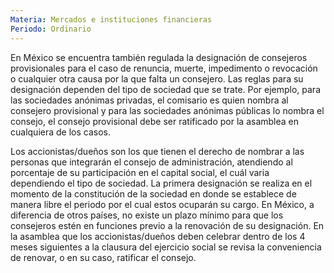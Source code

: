 ```yaml
---
Materia: Mercados e instituciones financieras
Periodo: Ordinario
---
```

En México se encuentra también regulada la designación de consejeros provisionales para el caso de renuncia, muerte, impedimento o revocación o cualquier otra causa por la que falta un consejero. Las reglas para su designación dependen del tipo de sociedad que se trate. Por ejemplo, para las sociedades anónimas privadas, el comisario es quien nombra al consejero provisional y para las sociedades anónimas públicas lo nombra el consejo, el consejo provisional debe ser ratificado por la asamblea en cualquiera de los casos. 

Los accionistas/dueños son los que tienen el derecho de nombrar a las personas que integrarán el consejo de administración, atendiendo al porcentaje de su participación en el capital social, el cuál varia dependiendo el tipo de sociedad. La primera designación se realiza en el momento de la constitución de la sociedad en donde se establece de manera libre el periodo por el cual estos ocuparán su cargo. En México, a diferencia de otros países, no existe un plazo mínimo para que los consejeros estén en funciones previo a la renovación de su designación. En la asamblea que los accionistas/dueños deben celebrar dentro de los 4 meses siguientes a la clausura del ejercicio social se revisa la conveniencia de renovar, o en su caso, ratificar el consejo. 
